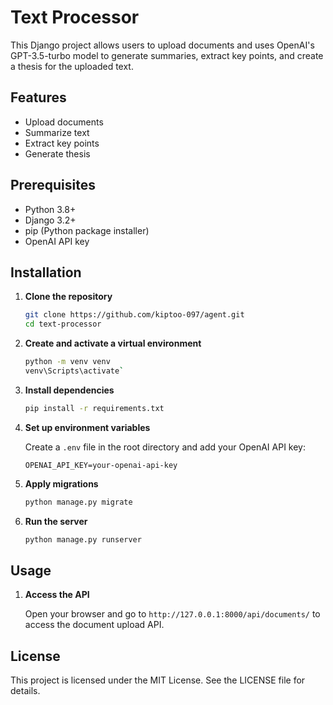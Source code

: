 # Text Processor

This Django project allows users to upload documents and uses OpenAI's GPT-3.5-turbo model to generate summaries, extract key points, and create a thesis for the uploaded text.

## Features

- Upload documents
- Summarize text
- Extract key points
- Generate thesis

## Prerequisites

- Python 3.8+
- Django 3.2+
- pip (Python package installer)
- OpenAI API key

## Installation

1. **Clone the repository**

    ```bash
    git clone https://github.com/kiptoo-097/agent.git
    cd text-processor
    ```

2. **Create and activate a virtual environment**

    ```bash
    python -m venv venv
    venv\Scripts\activate`
    ```

3. **Install dependencies**

    ```bash
    pip install -r requirements.txt
    ```

4. **Set up environment variables**

    Create a `.env` file in the root directory and add your OpenAI API key:

    ```env
    OPENAI_API_KEY=your-openai-api-key
    ```

5. **Apply migrations**

    ```bash
    python manage.py migrate
    ```

6. **Run the server**

    ```bash
    python manage.py runserver
    ```

## Usage

1. **Access the API**

    Open your browser and go to `http://127.0.0.1:8000/api/documents/` to access the document upload API.



## License

This project is licensed under the MIT License. See the LICENSE file for details.
